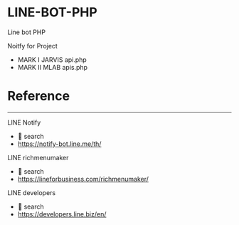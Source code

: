 # LINE-BOT-PHP
Line bot PHP

Noitfy for Project
- MARK I JARVIS api.php 
- MARK II MLAB apis.php 

# Reference
-----------------------------------------
LINE Notify
- 🔎 search
- https://notify-bot.line.me/th/

LINE richmenumaker
- 🔎 search
- https://lineforbusiness.com/richmenumaker/

LINE developers
- 🔎 search
- https://developers.line.biz/en/
